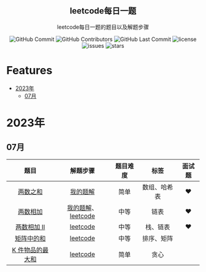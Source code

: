 <p align="center">
 <h2 align="center">leetcode每日一题</h2>
 <p align="center">leetcode每日一题的题目以及解题步骤</p>
</p>


<p align="center">
 <img alt="GitHub Commit" src="https://img.shields.io/github/commit-activity/t/crazypig-F/leetcode-everyday"/>
 <img alt="GitHub Contributors" src="https://img.shields.io/github/contributors/crazypig-F/leetcode-everyday"/>
 <img alt="GitHub Last Commit" src="https://img.shields.io/github/last-commit/crazypig-F/leetcode-everyday"/>
 <img alt="license" src="https://img.shields.io/github/license/crazypig-F/leetcode-everyday"/>
 <img alt="issues" src="https://img.shields.io/github/issues/crazypig-F/leetcode-everyday"/>
 <img alt="stars" src="https://img.shields.io/github/stars/crazypig-F/leetcode-everyday"/>
</p>

# Features

- [2023年](#2023年)
    - [07月](#07月)

# 2023年

## 07月

|                             题目                             |                           解题步骤                           | 题目难度 |     标签     | 面试题 |
| :----------------------------------------------------------: | :----------------------------------------------------------: | :------: | :----------: | :----: |
|      [两数之和](https://leetcode.cn/problems/two-sum/)       | [我的题解](https://leetcode.cn/problems/two-sum/solution/liang-shu-zhi-he-ha-xi-biao-by-crazypig-77vw/) |   简单   | 数组、哈希表 |   ❤️    |
|  [两数相加](https://leetcode.cn/problems/add-two-numbers/)   | [我的题解](https://leetcode.cn/problems/add-two-numbers/solution/liang-shu-xiang-jia-by-crazypig-uq9h/)、[leetcode](https://leetcode.cn/problems/add-two-numbers/solution/liang-shu-xiang-jia-by-leetcode-solution/) |   中等   |     链表     |   ❤️    |
| [两数相加 II](https://leetcode.cn/problems/add-two-numbers-ii/) | [leetcode](https://leetcode.cn/problems/add-two-numbers-ii/solution/liang-shu-xiang-jia-ii-by-leetcode-solution/) |   中等   |   栈、链表   |   ❤️    |
| [矩阵中的和](https://leetcode.cn/problems/sum-in-a-matrix/)  | [leetcode](https://leetcode.cn/problems/sum-in-a-matrix/solution/ju-zhen-zhong-de-he-by-leetcode-solution-88bx/) |   中等   |  排序、矩阵  |        |
| [K 件物品的最大和](https://leetcode.cn/problems/k-items-with-the-maximum-sum/) | [leetcode](https://leetcode.cn/problems/k-items-with-the-maximum-sum/solution/k-jian-wu-pin-de-zui-da-he-by-leetcode-s-a97g/) |   简单   |     贪心     |        |

